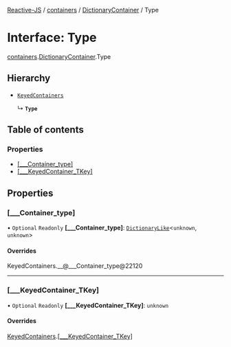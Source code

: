 [Reactive-JS](../README.md) / [containers](../modules/containers.md) / [DictionaryContainer](../modules/containers.DictionaryContainer.md) / Type

# Interface: Type

[containers](../modules/containers.md).[DictionaryContainer](../modules/containers.DictionaryContainer.md).Type

## Hierarchy

- [`KeyedContainers`](containers.KeyedContainers-1.md)

  ↳ **`Type`**

## Table of contents

### Properties

- [[\_\_\_Container\_type]](containers.DictionaryContainer.Type.md#[___container_type])
- [[\_\_\_KeyedContainer\_TKey]](containers.DictionaryContainer.Type.md#[___keyedcontainer_tkey])

## Properties

### [\_\_\_Container\_type]

• `Optional` `Readonly` **[\_\_\_Container\_type]**: [`DictionaryLike`](types.DictionaryLike.md)<`unknown`, `unknown`\>

#### Overrides

KeyedContainers.\_\_@\_\_\_Container\_type@22120

___

### [\_\_\_KeyedContainer\_TKey]

• `Optional` `Readonly` **[\_\_\_KeyedContainer\_TKey]**: `unknown`

#### Overrides

[KeyedContainers](containers.KeyedContainers-1.md).[[___KeyedContainer_TKey]](containers.KeyedContainers-1.md#[___keyedcontainer_tkey])
